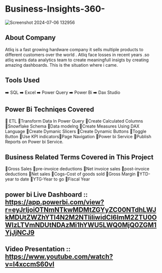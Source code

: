 # Business-Insights-360-

![Screenshot 2024-07-06 132956](https://github.com/Rahulvalluri/Business-Insights-360-/assets/138836034/1829d537-bd3b-40be-be2b-7983f285af42)

## About Company
Atliq is a fast growing hardware company it sells multiple products to  different customers over the world .
Atliq face losses in recent years .so atliq wants data analytics team to create meaningfull insigts by creating amazing dashboards.
This is the situation where i came.

## Tools Used 
➡️ SQL
➡️ Excel
➡️ Power Query
➡️ Power Bi
➡️ Dax Studio

## Power Bi Techniqes Covered 
💠 ETL 💠Transform Data In Power Query 💠Create Calculated Columns 💠Snowflake Schema 💠Data modelng 
💠Create Measures Using DAX Language 💠Create Dymanic Slicers 💠Create Dynamic Buttons 💠Toggle Button
💠Use KPI indicators💠Page Navigation 💠Power bi Service 💠Publish Reports on Power bi Service.

## Business Related Terms Covered in This Project
💠Gross Sales 💠pre-invoice deductions 💠Net invoice sales 💠post-invoice deductions 💠Net sales 
💠Cogs-Cost of goods sold 💠Gross Margin 💠YTD-year to date 💠YTG-Year to go 💠Fiscal Year

## power bi Live Dashboard :: https://app.powerbi.com/view?r=eyJrIjoiOTNmNTkwMDMtZGYyZC00NTdhLWJkMDUtZWZhYTI4N2M2NTliIiwidCI6ImM2ZTU0OWIzLTVmNDUtNDAzMi1hYWU5LWQ0MjQ0ZGM1YjJjNCJ9

## Video Presentation :: https://www.youtube.com/watch?v=l4xccmS60vI
